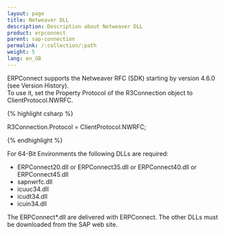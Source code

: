 ```yaml
---
layout: page
title: Netweaver DLL
description: Description about Netweaver DLL
product: erpconnect
parent: sap-connection
permalink: /:collection/:path
weight: 5
lang: en_GB
---
```


ERPConnect supports the Netweaver RFC (SDK) starting by version 4.6.0 (see Version History).  
To use it, set the Property Protocol of the R3Connection object to ClientProtocol.NWRFC. 



{% highlight csharp %}

R3Connection.Protocol = ClientProtocol.NWRFC;


{% endhighlight %}

For 64-Bit Environments the following DLLs are required:
- ERPConnect20.dll or ERPConnect35.dll or ERPConnect40.dll or ERPConnect45.dll
- sapnwrfc.dll
- icuuc34.dll
- icudt34.dll
- icuin34.dll 

The ERPConnect*.dll are delivered with ERPConnect. The other DLLs must be downloaded from the SAP web site.
